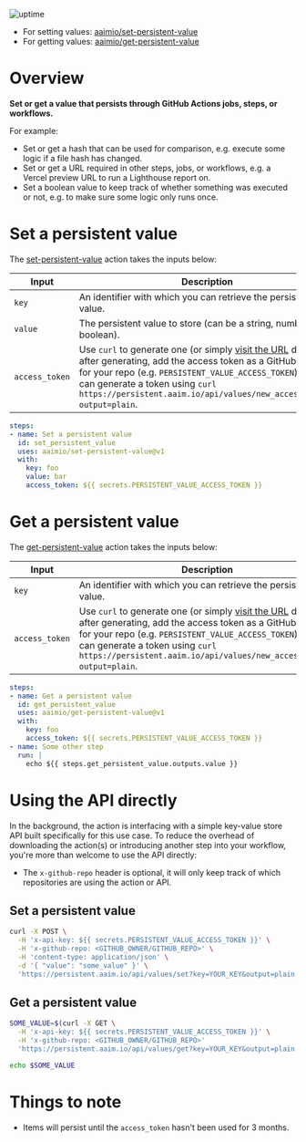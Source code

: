 ![uptime](https://img.shields.io/uptimerobot/ratio/m787894343-bf1ddacfde07d95ec87e488c?style=flat-square)

- For setting values: [aaimio/set-persistent-value](https://github.com/aaimio/set-persistent-value)
- For getting values: [aaimio/get-persistent-value](https://github.com/aaimio/get-persistent-value)

# Overview

**Set or get a value that persists through GitHub Actions jobs, steps, or workflows.**

For example:

- Set or get a hash that can be used for comparison, e.g. execute some logic if a file hash has changed.
- Set or get a URL required in other steps, jobs, or workflows, e.g. a Vercel preview URL to run a Lighthouse report on.
- Set a boolean value to keep track of whether something was executed or not, e.g. to make sure some logic only runs once.

# Set a persistent value

The [set-persistent-value](https://github.com/aaimio/set-persistent-value) action takes the inputs below:

| Input | Description |
| --- | --- |
| `key` | An identifier with which you can retrieve the persistent value. |
| `value` | The persistent value to store (can be a string, number, or boolean). |
| `access_token` | Use `curl` to generate one (or simply [visit the URL](https://persistent.aaim.io/api/values/new_access_token?output=plain) directly), after generating, add the access token as a GitHub secret for your repo (e.g. `PERSISTENT_VALUE_ACCESS_TOKEN`). You can generate a token using `curl https://persistent.aaim.io/api/values/new_access_token?output=plain`. |

```yaml
steps:
- name: Set a persistent value
  id: set_persistent_value
  uses: aaimio/set-persistent-value@v1
  with:
    key: foo
    value: bar
    access_token: ${{ secrets.PERSISTENT_VALUE_ACCESS_TOKEN }}
```

# Get a persistent value

The [get-persistent-value](https://github.com/aaimio/get-persistent-value) action takes the inputs below:

| Input | Description |
| --- | --- |
| `key` | An identifier with which you can retrieve the persistent value. |
| `access_token` | Use `curl` to generate one (or simply [visit the URL](https://persistent.aaim.io/api/values/new_access_token?output=plain) directly), after generating, add the access token as a GitHub secret for your repo (e.g. `PERSISTENT_VALUE_ACCESS_TOKEN`). You can generate a token using `curl https://persistent.aaim.io/api/values/new_access_token?output=plain`. |

```yaml
steps:
- name: Get a persistent value
  id: get_persistent_value
  uses: aaimio/get-persistent-value@v1
  with:
    key: foo
    access_token: ${{ secrets.PERSISTENT_VALUE_ACCESS_TOKEN }}
- name: Some other step
  run: |
    echo ${{ steps.get_persistent_value.outputs.value }}
```

# Using the API directly

In the background, the action is interfacing with a simple key-value store API built specifically for this use case. To reduce the overhead of downloading the action(s) or introducing another step into your workflow, you're more than welcome to use the API directly:

- The `x-github-repo` header is optional, it will only keep track of which repositories are using the action or API.

## Set a persistent value

```bash
curl -X POST \
  -H 'x-api-key: ${{ secrets.PERSISTENT_VALUE_ACCESS_TOKEN }}' \
  -H 'x-github-repo: <GITHUB_OWNER/GITHUB_REPO>' \
  -H 'content-type: application/json' \
  -d '{ "value": "some_value" }' \
  'https://persistent.aaim.io/api/values/set?key=YOUR_KEY&output=plain'
```

## Get a persistent value

```bash
SOME_VALUE=$(curl -X GET \
  -H 'x-api-key: ${{ secrets.PERSISTENT_VALUE_ACCESS_TOKEN }}' \
  -H 'x-github-repo: <GITHUB_OWNER/GITHUB_REPO>'
  'https://persistent.aaim.io/api/values/get?key=YOUR_KEY&output=plain')

echo $SOME_VALUE
```

# Things to note

- Items will persist until the `access_token` hasn't been used for 3 months.